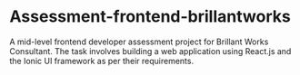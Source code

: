 # Assessment-frontend-brillantworks
A mid-level frontend developer assessment project for Brillant Works Consultant. 
The task involves building a web application using React.js and the Ionic UI framework as per their requirements.
